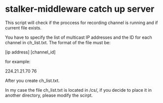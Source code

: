 # stalker-middleware catch up server

This script will check if the proccess for recording channel is running and if current file exists. 

You have to specify the list of multicast IP addresses and the ID for each channel in ch_list.txt. The format of the file must be:

[ip address] [channel_id]

for example: 

224.21.21.70 76

After you create ch_list.txt.

In my case the file ch_list.txt is located in /cs/, if you decide to place it in another directory, please modify the scirpt.
